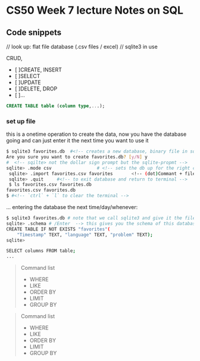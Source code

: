 # CS50 Week 7 lecture Notes on SQL


## Code snippets

// look up: flat file database (.csv files / excel)
// sqlite3 in use


CRUD,  
 - [ ]CREATE, INSERT
 - [ ]SELECT
 - [ ]UPDATE
 - [ ]DELETE, DROP
 - [ ]...
 
```sql
CREATE TABLE table (column type,...);
```

### set up file

this is a onetime operation to create the data, now you have the database going and can just enter it the next time you want to use it

```bash
$ sqlite3 favorites.db  #<!-- creates a new database, binary file in sqlite format, named favorites.db, in the sqlite version 3, --> //Enter
Are you sure you want to create favorites.db? [y/N] y
#  <!-- sqilte> not the dollar sign prompt but the sqlite-propmt -->
sqlite> .mode csv                 # <!-- sets the db up for the right code format (in this case excel .csv) -->
 sqlite> .import favorites.csv favorites       <!-- (dot)Commant + fileWeWishToAdd + nameOfTheTabel-->
 sqlite> .quit     #<!-- to exit database and return to terminal -->
 $ ls favorites.csv favorites.db
favorites.csv favorites.db
$ #<!-- `ctrl` + `l` to clear the terminal -->
```

... entering the database the next time/day/whenever:

```bash
$ sqlite3 favorites.db # note that we call sqlite3 and give it the file we want to run
sqlite> .schema # /Enter  --> this gives you the schema of this database table
CREATE TABLE IF NOT EXISTS "favorites"(
    "Timestamp" TEXT, "language" TEXT, "problem" TEXT);
sqlite>
```

```bash
SELECT columns FROM table;
...
```





> Command list
> - WHERE
> - LIKE
> - ORDER BY
> - LIMIT
> - GROUP BY


> Command list
> - WHERE
> - LIKE
> - ORDER BY
> - LIMIT
> - GROUP BY
